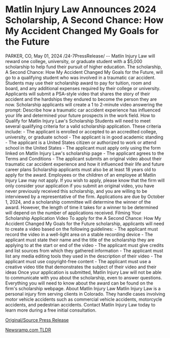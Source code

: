 # Matlin Injury Law Announces 2024 Scholarship, A Second Chance: How My Accident Changed My Goals for the Future

PARKER, CO, May 01, 2024 /24-7PressRelease/ -- Matlin Injury Law will reward one college, university, or graduate student with a $5,000 scholarship to help fund their pursuit of higher education. The scholarship, A Second Chance: How My Accident Changed My Goals for the Future, will go to a qualifying student who was involved in a traumatic car accident. Students may use their scholarship award to pay for tuition, room and board, and any additional expenses required by their college or university.   Applicants will submit a PSA-style video that shares the story of their accident and the hardships they endured to become the person they are now. Scholarship applicants will create a 1 to 2-minute video answering the prompt: Describe how a traumatic car accident experience has influenced your life and determined your future prospects in the work field.   How to Qualify for Matlin Injury Law's Scholarship   Students will need to meet several qualifying criteria for a valid scholarship application. These criteria include:   - The applicant is enrolled or accepted to an accredited college, university, or graduate school  - The applicant is in good academic standing  - The applicant is a United States citizen or authorized to work or attend school in the United States  - The applicant must apply only using the form linked on Matlin Injury Law's scholarship page  - The applicant agrees to the Terms and Conditions  - The applicant submits an original video about their traumatic car accident experience and how it influenced their life and future career plans   Scholarship applicants must also be at least 18 years old to apply for the award. Employees or the children of an employee at Matlin Injury Law may not apply. If you wish to apply, please know that the firm will only consider your application if you submit an original video, you have never previously received this scholarship, and you are willing to be interviewed by a representative of the firm.   Applications are due by October 1, 2024, and a scholarship committee will determine the winner of the award. However, the length of time it takes for a winner to be determined will depend on the number of applications received.   Filming Your Scholarship Application Video  To apply for the A Second Chance: How My Accident Changed My Goals for the Future scholarship, applicants will need to create a video based on the following guidelines:  - The applicant must record the video in a well-light area on a stable recording device  - The applicant must state their name and the title of the scholarship they are applying to at the start or end of the video  - The applicant must give credits and list sources from which they gathered information - The applicant must list any media editing tools they used in the description of their video  - The applicant must use copyright-free content  - The applicant must use a creative video title that demonstrates the subject of their video and their ideas  Once your application is submitted, Matlin Injury Law will not be able to communicate with you about the scholarship, even to answer questions. Everything you will need to know about the award can be found on the firm's scholarship webpage.  About Matlin Injury Law  Matlin Injury Law is a personal injury firm serving clients in Colorado. They handle cases involving motor vehicle accidents such as commercial vehicle accidents, motorcycle accidents, and pedestrian accidents.   Contact Matlin Injury Law today to learn more during a free initial consultation. 

[Original/Source Press Release](https://www.24-7pressrelease.com/press-release/510560/matlin-injury-law-announces-2024-scholarship-a-second-chance-how-my-accident-changed-my-goals-for-the-future) 

[Newsramp.com TLDR](https://newsramp.com/None) 